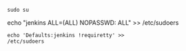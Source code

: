 <code>sudo su</code><br>

<cod>echo "jenkins ALL=(ALL) NOPASSWD: ALL" >> /etc/sudoers</code></br>

<code>echo 'Defaults:jenkins !requiretty' >> /etc/sudoers</code></br>

